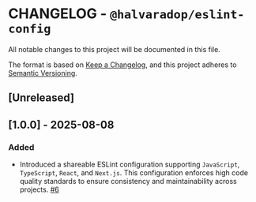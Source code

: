 # CHANGELOG - `@halvaradop/eslint-config`

All notable changes to this project will be documented in this file.

The format is based on [Keep a Changelog](https://keepachangelog.com/en/1.1.0/),
and this project adheres to [Semantic Versioning](https://semver.org/spec/v2.0.0.html).

## [Unreleased]

## [1.0.0] - 2025-08-08

### Added

- Introduced a shareable ESLint configuration supporting `JavaScript`, `TypeScript`, `React`, and `Next.js`. This configuration enforces high code quality standards to ensure consistency and maintainability across projects. [#6](https://github.com/halvaradop/configs/pull/6)
